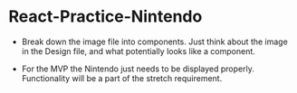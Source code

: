 # React-Practice-Nintendo

- Break down the image file into components. Just think about the image in the Design file, and what potentially looks like a component.

- For the MVP the Nintendo just needs to be displayed properly. Functionality will be a part of the stretch requirement.

